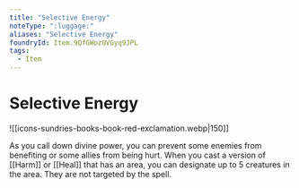 ```yaml
---
title: "Selective Energy"
noteType: ":luggage:"
aliases: "Selective Energy"
foundryId: Item.9QfGWozUVGyq9JPL
tags:
  - Item
---
```


# Selective Energy
![[icons-sundries-books-book-red-exclamation.webp|150]]

As you call down divine power, you can prevent some enemies from benefiting or some allies from being hurt. When you cast a version of [[Harm]] or [[Heal]] that has an area, you can designate up to 5 creatures in the area. They are not targeted by the spell.
